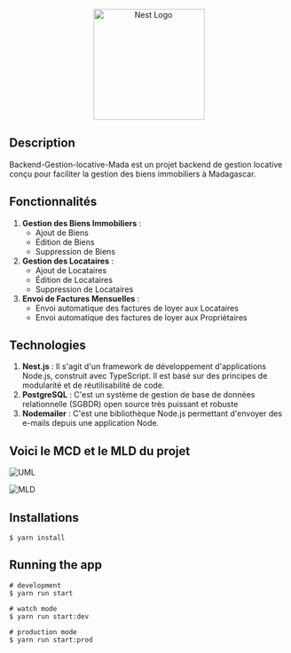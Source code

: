 <p align="center">
  <a href="http://nestjs.com/" target="blank"><img src="https://nestjs.com/img/logo-small.svg" width="200" alt="Nest Logo" /></a>
</p>

## Description

Backend-Gestion-locative-Mada est un projet backend de gestion locative conçu pour faciliter la gestion des biens immobiliers à Madagascar.

## Fonctionnalités

1. **Gestion des Biens Immobiliers** :
   * Ajout de Biens
   * Édition de Biens
   * Suppression de Biens
2. **Gestion des Locataires** :
   * Ajout de Locataires
   * Édition de Locataires
   * Suppression de Locataires
3. **Envoi de Factures Mensuelles** :
   * Envoi automatique des factures de loyer aux Locataires
   * Envoi automatique des factures de loyer aux Propriétaires

## Technologies

1. **Nest.js** : Il s'agit d'un framework de développement d'applications Node.js, construit avec TypeScript. Il est basé sur des principes de modularité et de réutilisabilité de code.
2. **PostgreSQL** : C'est un système de gestion de base de données relationnelle (SGBDR) open source très puissant et robuste
3. **Nodemailer** : C'est une bibliothèque Node.js permettant d'envoyer des e-mails depuis une application Node.

## Voici le MCD et le MLD du projet

![UML](image/1697399332332.png)

![MLD](image/1697399589860.png)

## Installations

```
$ yarn install
```

## Running the app

```
# development
$ yarn run start

# watch mode
$ yarn run start:dev

# production mode
$ yarn run start:prod
```

[circleci-url]: https://circleci.com/gh/nestjs/nest
